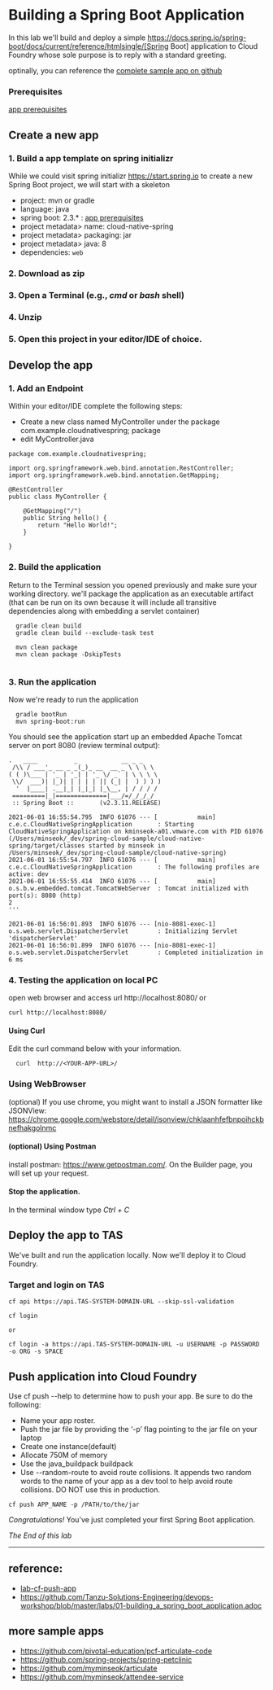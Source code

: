 # Building a Spring Boot Application

In this lab we'll build and deploy a simple https://docs.spring.io/spring-boot/docs/current/reference/htmlsingle/[Spring Boot] application to Cloud Foundry whose sole purpose is to reply with a standard greeting.

optinally, you can reference the [complete sample app on github](https://github.com/myminseok/spring-cloud-sample/tree/master/lab-building-spring-boot-app/complete/cloud-native-spring)

### Prerequisites
[app prerequisites](lab-prerequisites-app.md)

## Create a new app

### 1. Build a app template on spring initializr 
While we could visit spring initializr https://start.spring.io to create a new Spring Boot project, we will start with a skeleton
- project: mvn or gradle
- language: java
- spring boot: 2.3.* : [app prerequisites](lab-prerequisites-app.md)
- project metadata> name: cloud-native-spring
- project metadata> packaging: jar
- project metadata> java: 8
- dependencies: `web`

### 2. Download as zip 
### 3. Open a Terminal (e.g., _cmd_ or _bash_ shell)
### 4. Unzip 
### 5. Open this project in your editor/IDE of choice.

## Develop the app

### 1. Add an Endpoint
Within your editor/IDE complete the following steps:

- Create a new class named MyController under the package com.example.cloudnativespring;
 package
- edit MyController.java

```
package com.example.cloudnativespring;

import org.springframework.web.bind.annotation.RestController;
import org.springframework.web.bind.annotation.GetMapping;

@RestController
public class MyController {

    @GetMapping("/")
    public String hello() {
        return "Hello World!";
    }

}
```

### 2. Build the application
Return to the Terminal session you opened previously and make sure your working directory.  we'll package the application as an executable artifact (that can be run on its own because it will include all transitive dependencies along with embedding a servlet container)
```
  gradle clean build
  gradle clean build --exclude-task test

  mvn clean package
  mvn clean package -DskipTests
  
```

### 3. Run the application
Now we're ready to run the application
```
  gradle bootRun
  mvn spring-boot:run
```

You should see the application start up an embedded Apache Tomcat server on port 8080 (review terminal output):
```
.   ____          _            __ _ _
 /\\ / ___'_ __ _ _(_)_ __  __ _ \ \ \ \
( ( )\___ | '_ | '_| | '_ \/ _` | \ \ \ \
 \\/  ___)| |_)| | | | | || (_| |  ) ) ) )
  '  |____| .__|_| |_|_| |_\__, | / / / /
 =========|_|==============|___/=/_/_/_/
 :: Spring Boot ::       (v2.3.11.RELEASE)

2021-06-01 16:55:54.795  INFO 61076 --- [           main] c.e.c.CloudNativeSpringApplication       : Starting CloudNativeSpringApplication on kminseok-a01.vmware.com with PID 61076 (/Users/minseok/_dev/spring-cloud-sample/cloud-native-spring/target/classes started by minseok in /Users/minseok/_dev/spring-cloud-sample/cloud-native-spring)
2021-06-01 16:55:54.797  INFO 61076 --- [           main] c.e.c.CloudNativeSpringApplication       : The following profiles are active: dev
2021-06-01 16:55:55.414  INFO 61076 --- [           main] o.s.b.w.embedded.tomcat.TomcatWebServer  : Tomcat initialized with port(s): 8080 (http)
2
'''

2021-06-01 16:56:01.893  INFO 61076 --- [nio-8081-exec-1] o.s.web.servlet.DispatcherServlet        : Initializing Servlet 'dispatcherServlet'
2021-06-01 16:56:01.899  INFO 61076 --- [nio-8081-exec-1] o.s.web.servlet.DispatcherServlet        : Completed initialization in 6 ms

```

### 4. Testing the application on local PC
open web browser and access url http://localhost:8080/
or
```
curl http://localhost:8080/
```


#### Using Curl
Edit the curl command below with your information. 

```
  curl  http://<YOUR-APP-URL>/
```

### Using WebBrowser

(optional)  If you use chrome, you might want to install a JSON formatter like JSONView: https://chrome.google.com/webstore/detail/jsonview/chklaanhfefbnpoihckbnefhakgolnmc

#### (optional) Using Postman
install postman: https://www.getpostman.com/. On the Builder page, you will set up your request.


#### Stop the application. 
In the terminal window type *Ctrl + C*


## Deploy the app to TAS
We've built and run the application locally.  Now we'll deploy it to Cloud Foundry. 

### Target and login on TAS
```
cf api https://api.TAS-SYSTEM-DOMAIN-URL --skip-ssl-validation

cf login

or 

cf login -a https://api.TAS-SYSTEM-DOMAIN-URL -u USERNAME -p PASSWORD -o ORG -s SPACE
```

## Push application into Cloud Foundry
Use cf push --help to determine how to push your app. Be sure to do the following:
- Name your app roster.
- Push the jar file by providing the ‘-p’ flag pointing to the jar file on your laptop
- Create one instance(default)
- Allocate 750M of memory
- Use the java_buildpack buildpack
- Use --random-route to avoid route collisions. It appends two random words to the name of your app as a dev tool to help avoid route collisions. DO NOT use this in production.

```
cf push APP_NAME -p /PATH/to/the/jar 

```
*Congratulations!* You’ve just completed your first Spring Boot application.

*The End of this lab*

---

## reference: 
- [lab-cf-push-app](lab-cf-push-app.md)
- https://github.com/Tanzu-Solutions-Engineering/devops-workshop/blob/master/labs/01-building_a_spring_boot_application.adoc


## more sample apps
- https://github.com/pivotal-education/pcf-articulate-code
- https://github.com/spring-projects/spring-petclinic
- https://github.com/myminseok/articulate
- https://github.com/myminseok/attendee-service
